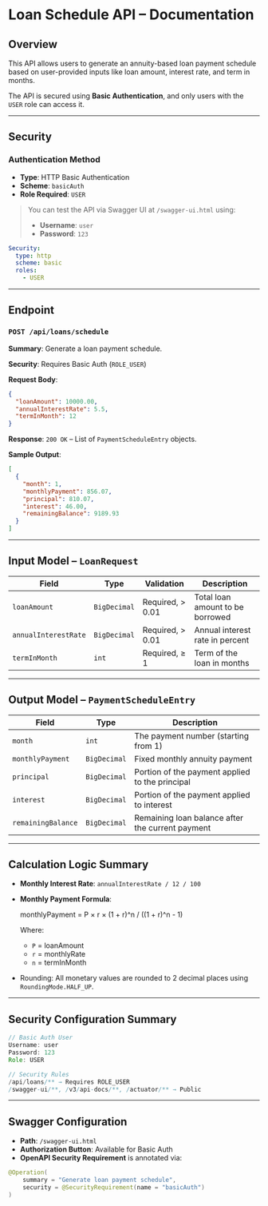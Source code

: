 # Loan Schedule API – Documentation

## Overview
This API allows users to generate an annuity-based loan payment schedule based on user-provided inputs like loan amount, interest rate, and term in months.

The API is secured using **Basic Authentication**, and only users with the `USER` role can access it.

---

## Security

### Authentication Method
- **Type**: HTTP Basic Authentication
- **Scheme**: `basicAuth`
- **Role Required**: `USER`

> You can test the API via Swagger UI at `/swagger-ui.html` using:
>
> - **Username**: `user`  
> - **Password**: `123`

```yaml
Security:
  type: http
  scheme: basic
  roles:
    - USER
```

---

## Endpoint

### `POST /api/loans/schedule`

**Summary**: Generate a loan payment schedule.

**Security**: Requires Basic Auth (`ROLE_USER`)

**Request Body**:

```json
{
  "loanAmount": 10000.00,
  "annualInterestRate": 5.5,
  "termInMonth": 12
}
```

**Response**: `200 OK` – List of `PaymentScheduleEntry` objects.

**Sample Output**:

```json
[
  {
    "month": 1,
    "monthlyPayment": 856.07,
    "principal": 810.07,
    "interest": 46.00,
    "remainingBalance": 9189.93
  }
]
```

---

## Input Model – `LoanRequest`

| Field               | Type       | Validation                              | Description                      |
|--------------------|------------|------------------------------------------|----------------------------------|
| `loanAmount`       | `BigDecimal` | Required, > 0.01                          | Total loan amount to be borrowed |
| `annualInterestRate` | `BigDecimal` | Required, > 0.01                          | Annual interest rate in percent  |
| `termInMonth`      | `int`      | Required, ≥ 1                             | Term of the loan in months       |

---

## Output Model – `PaymentScheduleEntry`

| Field              | Type        | Description                                           |
|-------------------|-------------|-------------------------------------------------------|
| `month`           | `int`       | The payment number (starting from 1)                 |
| `monthlyPayment`  | `BigDecimal`| Fixed monthly annuity payment                        |
| `principal`       | `BigDecimal`| Portion of the payment applied to the principal      |
| `interest`        | `BigDecimal`| Portion of the payment applied to interest           |
| `remainingBalance`| `BigDecimal`| Remaining loan balance after the current payment     |

---

## Calculation Logic Summary

- **Monthly Interest Rate**: `annualInterestRate / 12 / 100`
- **Monthly Payment Formula**:

  monthlyPayment = P × r × (1 + r)^n / ((1 + r)^n - 1)

  Where:
  - `P` = loanAmount
  - `r` = monthlyRate
  - `n` = termInMonth

- Rounding: All monetary values are rounded to 2 decimal places using `RoundingMode.HALF_UP`.

---

## Security Configuration Summary

```java
// Basic Auth User
Username: user
Password: 123
Role: USER

// Security Rules
/api/loans/** → Requires ROLE_USER
/swagger-ui/**, /v3/api-docs/**, /actuator/** → Public
```

---

## Swagger Configuration

- **Path**: `/swagger-ui.html`
- **Authorization Button**: Available for Basic Auth
- **OpenAPI Security Requirement** is annotated via:

```java
@Operation(
    summary = "Generate loan payment schedule",
    security = @SecurityRequirement(name = "basicAuth")
)
```